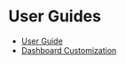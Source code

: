 # User Guides

- [User Guide](./user-guide.md)
- [Dashboard Customization](./dashboard-customization.md)

